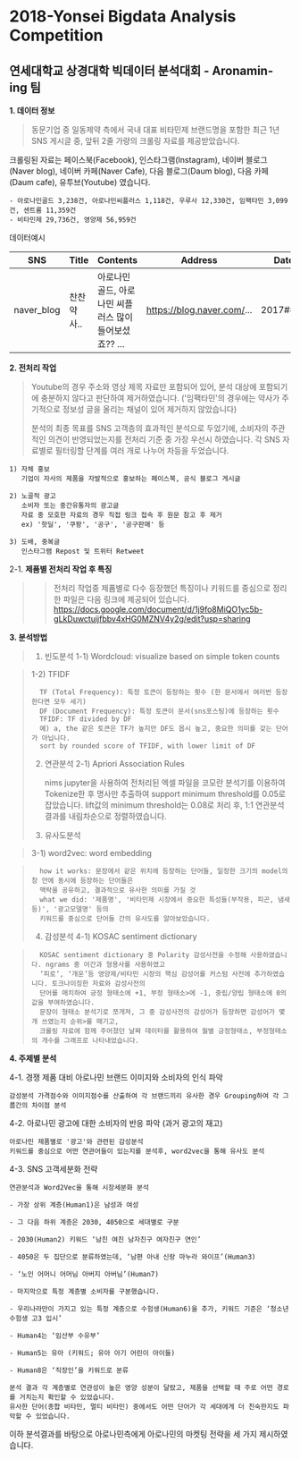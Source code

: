 # 2018-Yonsei Bigdata Analysis Competition
## 연세대학교 상경대학 빅데이터 분석대회 - Aronamin-ing 팀

**1. 데이터 정보**

>동문기업 중 일동제약 측에서 국내 대표 비타민제 브랜드명을 포함한 최근 1년 SNS 게시글 중, 앞뒤 2줄 가량의 크롤링 자료를 제공받았습니다. 

크롤링된 자료는 페이스북(Facebook), 인스타그램(Instagram), 네이버 블로그(Naver blog), 네이버 카페(Naver Cafe), 다음 블로그(Daum blog), 다음 카페(Daum cafe), 유투브(Youtube) 였습니다.

	- 아로나민골드 3,238건, 아로나민씨플러스 1,118건, 우루사 12,330건, 임팩타민 3,099건, 센트룸 11,359건
	- 비타민제 29,736건, 영양제 56,959건
	
데이터예시

| SNS | Title | Contents | Address | Date |
| ------------ | ------------- | ------------- | ------------- | ------------- |
|naver_blog | 찬찬약사.. | 아로나민 골드, 아로나민 씨플러스 많이 들어보셨죠?? ... | https://blog.naver.com/... | 2017#### |



**2. 전처리 작업**
>
>Youtube의 경우 주소와 영상 제목 자료만 포함되어 있어, 분석 대상에 포함되기에 충분하지 않다고 판단하여 제거하였습니다.
>('임팩타민'의 경우에는 약사가 주기적으로 정보성 글을 올리는 채널이 있어 제거하지 않았습니다)
>
>분석의 최종 목표를 SNS 고객층의 효과적인 분석으로 두었기에, 소비자의 주관적인 의견이 반영되었는지를 전처리 기준 중 가장 우선시 하였습니다.
>각 SNS 자료별로 필터링할 단계를 여러 개로 나누어 차등을 두었습니다.

	1) 자체 홍보
	   기업이 자사의 제품을 자발적으로 홍보하는 페이스북, 공식 블로그 게시글
	   
	2) 노골적 광고
	   소비자 또는 중간유통자의 광고글
	   자료 중 모호한 자료의 경우 직접 링크 접속 후 원문 참고 후 제거
	   ex) '핫딜', '쿠팡', '공구', '공구판매' 등
	   
	3) 도배, 중복글
	   인스타그램 Repost 및 트위터 Retweet


2-1. **제품별 전처리 작업 후 특징**
>>전처리 작업중 제품별로 다수 등장했던 특징이나 키워드를 중심으로 정리한 파일은 다음 링크에 제공되어 있습니다.
https://docs.google.com/document/d/1j9fo8MiQO1yc5b-gLkDuwctuijfbbv4xHG0MZNV4y2g/edit?usp=sharing



**3. 분석방법**
>	1) 빈도분석
>	1-1) Wordcloud: visualize based on simple token counts

>	1-2) TFIDF
>
>		TF (Total Frequency): 특정 토큰이 등장하는 횟수 (한 문서에서 여러번 등장한다면 모두 세기)
>		DF (Document Frequency): 특정 토큰이 문서(sns포스팅)에 등장하는 횟수
>		TFIDF: TF divided by DF
>		예) a, the 같은 토큰은 TF가 높지만 DF도 몹시 높고, 중요한 의미를 갖는 단어가 아닙니다.
>		sort by rounded score of TFIDF, with lower limit of DF
>
>	2) 연관분석
>	2-1) Apriori Association Rules
>
>	     nims jupyter을 사용하여 전처리된 엑셀 파일을 코모란 분석기를 이용하여 Tokenize한 후 명사만 추출하여 
>	     support minimum threshold를 0.05로 잡았습니다. 
>	     lift값의 minimum threshold는 0.08로 처리 후, 1:1 연관분석 결과를 내림차순으로 정렬하였습니다.
>
>	3) 유사도분석

>	3-1) word2vec: word embedding

>		how it works: 문장에서 같은 위치에 등장하는 단어들, 일정한 크기의 model의 창 안에 동시에 등장하는 단어들은
>		맥락을 공유하고, 결과적으로 유사한 의미를 가질 것
>		what we did: '제품명', '비타민제 시장에서 중요한 특성들(부작용, 피곤, 냄새 등)', '광고모델명' 등의
>		키워드를 중심으로 단어들 간의 유사도를 알아보았습니다.
>
>	4) 감성분석
>	4-1) KOSAC sentiment dictionary

>		KOSAC sentiment dictionary 중 Polarity 감성사전을 수정해 사용하였습니다. ngrams 중 어간과 형용사를 사용하였고 
>		‘피로‘, ‘개운’등 영양제/비타민 시장의 핵심 감성어를 커스텀 사전에 추가하였습니다. 토크나이징한 자료와 감성사전의 
>		단어를 매치하여 긍정 형태소에 +1, 부정 형태소>에 -1, 중립/양립 형태소에 0의 값을 부여하였습니다. 
>		문장이 형태소 분석기로 쪼개져, 그 중 감성사전의 감성어가 등장하면 감성어가 몇 개 쓰였는지 순위>를 매기고, 
>		크롤링 자료에 함께 주어졌던 날짜 데이터를 활용하여 월별 긍정형태소, 부정형태소의 개수를 그래프로 나타내었습니다.


**4. 주제별 분석**

 4-1. 경쟁 제품 대비 아로나민 브랜드 이미지와 소비자의 인식 파악

	감성분석 가격점수와 이미지점수를 산출하여 각 브랜드끼리 유사한 경우 Grouping하여 각 그룹간의 차이점 분석

 4-2. 아로나민 광고에 대한 소비자의 반응 파악 (과거 광고의 재고)

	아로나민 제품별로 '광고'와 관련된 감성분석 
	키워드를 중심으로 어떤 연관어들이 있는지를 분석후, word2vec을 통해 유사도 분석

 4-3. SNS 고객세분화 전략
 
	연관분석과 Word2Vec을 통해 시장세분화 분석
	
	- 가장 상위 계층(Human1)은 남성과 여성
	
	- 그 다음 하위 계층은 2030, 4050으로 세대별로 구분
	
	- 2030(Human2) 키워드 ‘남친 여친 남자친구 여자친구 연인’
	
	- 4050은 두 집단으로 분류하였는데, ‘남편 아내 신랑 마누라 와이프’(Human3)
	
	- ‘노인 어머니 어머님 아버지 아버님’(Human7)
	
	- 마지막으로 특정 계층별 소비자를 구분했습니다.
	
	- 우리나라만이 가지고 있는 특정 계층으로 수험생(Human6)을 추가, 키워드 기준은 ‘청소년 수험생 고3 입시’
	
	- Human4는 ‘임산부 수유부’
	
	- Human5는 유아 (키워드; 유아 아기 어린이 아이들)
	
	- Human8은 ‘직장인’을 키워드로 분류

 	분석 결과 각 계층별로 연관성이 높은 영양 성분이 달랐고, 제품을 선택할 때 주로 어떤 경로를 거치는지 확인할 수 있었습니다. 
	유사한 단어(종합 비타민, 멀티 비타민) 중에서도 어떤 단어가 각 세대에게 더 친숙한지도 파악할 수 있었습니다.

이하 분석결과를 바탕으로 아로나민측에게 아로나민의 마켓팅 전략을 세 가지 제시하였습니다.

